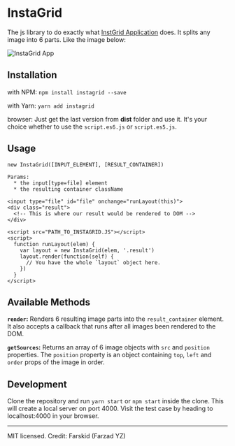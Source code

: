 # InstaGrid

The js library to do exactly what [InstGrid Application](https://play.google.com/store/apps/details?id=com.hodanny.instagrid&hl=en) does. It splits any image into 6 parts. Like the image below:

![InstaGrid App](http://m.img.brothersoft.com/iphone/12/679974012_screen2360x480.jpeg)

## Installation

with NPM: `npm install instagrid --save`

with Yarn: `yarn add instagrid`

browser: Just get the last version from __dist__ folder and use it. It's your choice whether to use the `script.es6.js` or `script.es5.js`.

## Usage

```
new InstaGrid([INPUT_ELEMENT], [RESULT_CONTAINER])

Params:
  * the input[type=file] element
  * the resulting container className
```

```
<input type="file" id="file" onchange="runLayout(this)">
<div class="result">
  <!-- This is where our result would be rendered to DOM -->
</div>  

<script src="PATH_TO_INSTAGRID.JS"></script>
<script>
  function runLayout(elem) {
    var layout = new InstaGrid(elem, '.result')
    layout.render(function(self) {
      // You have the whole `layout` object here.
    })
  }
</script>
```

## Available Methods

__`render`:__ Renders 6 resulting image parts into the `result_container` element. It also accepts a callback that runs after all images been rendered to the DOM.

__`getSources`:__ Returns an array of 6 image objects with `src`  and `position` properties. The `position` property is an object containing `top`, `left` and `order` props of the image in order.

## Development

Clone the repository and run `yarn start` or `npm start` inside the clone. This will create a local server on port 4000. Visit the test case by heading to localhost:4000 in your browser.

---
MIT licensed. Credit: Farskid (Farzad YZ)
